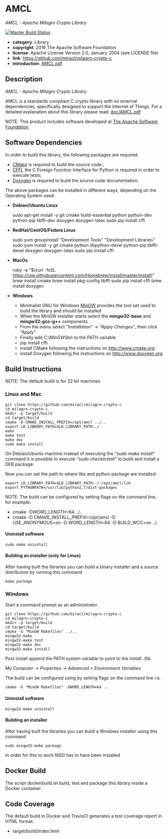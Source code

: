 # AMCL

*AMCL - Apache Milagro Crypto Library*

[![Master Build Status](https://secure.travis-ci.org/miracl/milagro-crypto-c.png?branch=master)](https://travis-ci.org/miracl/milagro-crypto-c?branch=master)

* **category**:    Library
* **copyright**:   2016 The Apache Software Foundation
* **license**:     Apache License Version 2.0, January 2004 (see LICENSE file)
* **link**:        https://github.com/miracl/milagro-crypto-c
* **introduction**: [AMCL.pdf](doc/AMCL.pdf)

## Description

*AMCL - Apache Milagro Crypto Library*

AMCL is a standards compliant C crypto library with no external dependencies, specifically designed to support the Internet of Things.
For a detailed explanation about this library please read: [doc/AMCL.pdf](doc/AMCL.pdf)

NOTE: This product includes software developed at [The Apache Software Foundation](http://www.apache.org/).


## Software Dependencies

In order to build this library, the following packages are required:

* [CMake](https://cmake.org/) is required to build the source code.;
* [CFFI](https://cffi.readthedocs.org/en/release-0.8/), the C Foreign Function Interface for Python is required in order to execute tests; 
* [Doxygen](http://doxygen.org) is required to build the source code documentation.


The above packages can be installed in different ways, depending on the Operating System used:

* **Debian/Ubuntu Linux**


    sudo apt-get install -y git cmake build-essential python python-dev python-pip libffi-dev doxygen doxygen-latex
    sudo pip install cffi
    
* **RedHat/CentOS/Fedora Linux**


    sudo yum groupinstall "Development Tools" "Development Libraries"
    sudo yum install -y git cmake python libpython-devel python-pip libffi-devel doxygen doxygen-latex
    sudo pip install cffi

* **MacOs**


    ruby -e "$(curl -fsSL https://raw.githubusercontent.com/Homebrew/install/master/install)"
    brew install cmake
    brew install pkg-config libffi
    sudo pip install cffi
    brew install doxygen

* **Windows**
    * Minimalist GNU for Windows [MinGW](http://www.mingw.org) provides the tool set used to build the library and should be installed
    * When the MinGW installer starts select the **mingw32-base** and **mingw32-gcc-g++** components
    * From the menu select *"Installation"* &rarr; *"Apply Changes"*, then click *"Apply"*
    * Finally add *C:\MinGW\bin* to the PATH variable
    * pip install cffi
    * install CMake following the instructions on http://www.cmake.org
    * install Doxygen following the instructions on http://www.doxygen.org


## Build Instructions

NOTE: The default build is for 32 bit machines


### Linux and Mac

    git clone https://github.com/miracl/milagro-crypto-c
    cd milagro-crypto-c
    mkdir -p target/build
    cd target/build
    cmake -D CMAKE_INSTALL_PREFIX=/opt/amcl ../..
    export LD_LIBRARY_PATH=$LD_LIBRARY_PATH:./
    make
    make test
    make doc
    sudo make install

On Debian/Ubuntu machine instead of executing the *"sudo make install"* command it is possible to execute *"sudo checkinstall"* to build and install a DEB package.

Now you can set the path to where libs and python package are installed:

    export LD_LIBRARY_PATH=$LD_LIBRARY_PATH:./:/opt/amcl/lib
    export PYTHONPATH=/usr/lib/python2.7/dist-packages

NOTE: The build can be configured by setting flags on the command line, for example:

* cmake -DWORD_LENGTH=64 ../..
* cmake -D CMAKE_INSTALL_PREFIX=/opt/amcl -D USE_ANONYMOUS=on -D WORD_LENGTH=64 -D BUILD_WCC=on ../..

#### Uninstall software

    sudo make uninstall

#### Building an installer (only for Linux)

After having built the libraries you can build a binary installer and a source distribution by running this command

    make package


### Windows

Start a command prompt as an administrator

    git clone https://github.com/miracl/milagro-crypto-c
    cd milagro-crypto-c
    mkdir -p target/build
    cd target/build
    cmake -G "MinGW Makefiles" ../..
    mingw32-make
    mingw32-make test
    mingw32-make doc
    mingw32-make install

Post install append the PATH system variable to point to the install ./lib:

*My Computer -> Properties -> Advanced > Environment Variables*

The build can be configured using by setting flags on the command line i.e.

    cmake -G "MinGW Makefiles" -DWORD_LENGTH=64 ..

#### Uninstall software

    mingw32-make uninstall

#### Building an installer

After having built the libraries you can build a Windows installer using this command

    sudo mingw32-make package

In order for this to work NSSI has to have been installed


## Docker Build

The script dockerbuild.sh build, test and package this library inside a Docker container.

## Code Coverage

The default build in Docker and TravisCI generates a test coverage report in HTML format:
* target/build/index.html
